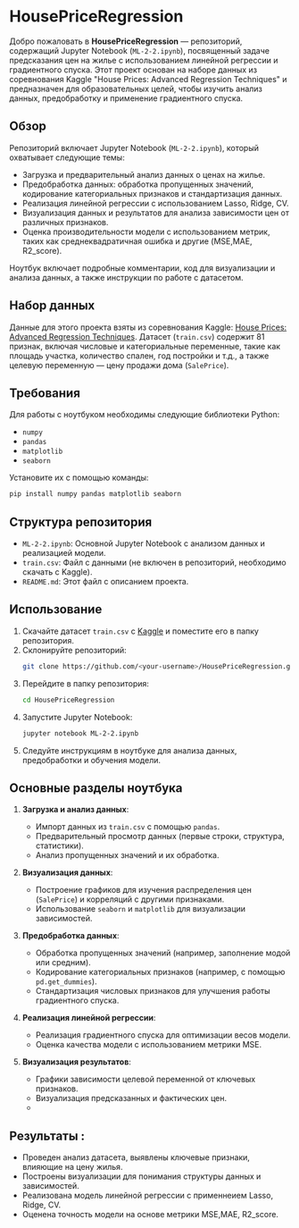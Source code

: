 # HousePriceRegression

Добро пожаловать в **HousePriceRegression** — репозиторий, содержащий Jupyter Notebook (`ML-2-2.ipynb`), посвященный задаче предсказания цен на жилье с использованием линейной регрессии и градиентного спуска. Этот проект основан на наборе данных из соревнования Kaggle "House Prices: Advanced Regression Techniques" и предназначен для образовательных целей, чтобы изучить анализ данных, предобработку и применение градиентного спуска.

## Обзор

Репозиторий включает Jupyter Notebook (`ML-2-2.ipynb`), который охватывает следующие темы:
- Загрузка и предварительный анализ данных о ценах на жилье.
- Предобработка данных: обработка пропущенных значений, кодирование категориальных признаков и стандартизация данных.
- Реализация линейной регрессии с использованием Lasso, Ridge, CV.
- Визуализация данных и результатов для анализа зависимости цен от различных признаков.
- Оценка производительности модели с использованием метрик, таких как среднеквадратичная ошибка и другие (MSE,MAE, R2_score).

Ноутбук включает подробные комментарии, код для визуализации и анализа данных, а также инструкции по работе с датасетом.

## Набор данных

Данные для этого проекта взяты из соревнования Kaggle: [House Prices: Advanced Regression Techniques](https://www.kaggle.com/c/house-prices-advanced-regression-techniques). Датасет (`train.csv`) содержит 81 признак, включая числовые и категориальные переменные, такие как площадь участка, количество спален, год постройки и т.д., а также целевую переменную — цену продажи дома (`SalePrice`).

## Требования

Для работы с ноутбуком необходимы следующие библиотеки Python:
- `numpy`
- `pandas`
- `matplotlib`
- `seaborn`

Установите их с помощью команды:
```bash
pip install numpy pandas matplotlib seaborn
```

## Структура репозитория

- `ML-2-2.ipynb`: Основной Jupyter Notebook с анализом данных и реализацией модели.
- `train.csv`: Файл с данными (не включен в репозиторий, необходимо скачать с Kaggle).
- `README.md`: Этот файл с описанием проекта.

## Использование

1. Скачайте датасет `train.csv` с [Kaggle](https://www.kaggle.com/c/house-prices-advanced-regression-techniques) и поместите его в папку репозитория.
2. Склонируйте репозиторий:
   ```bash
   git clone https://github.com/<your-username>/HousePriceRegression.git
   ```
3. Перейдите в папку репозитория:
   ```bash
   cd HousePriceRegression
   ```
4. Запустите Jupyter Notebook:
   ```bash
   jupyter notebook ML-2-2.ipynb
   ```
5. Следуйте инструкциям в ноутбуке для анализа данных, предобработки и обучения модели.

## Основные разделы ноутбука

1. **Загрузка и анализ данных**:
   - Импорт данных из `train.csv` с помощью `pandas`.
   - Предварительный просмотр данных (первые строки, структура, статистики).
   - Анализ пропущенных значений и их обработка.

2. **Визуализация данных**:
   - Построение графиков для изучения распределения цен (`SalePrice`) и корреляций с другими признаками.
   - Использование `seaborn` и `matplotlib` для визуализации зависимостей.

3. **Предобработка данных**:
   - Обработка пропущенных значений (например, заполнение модой или средним).
   - Кодирование категориальных признаков (например, с помощью `pd.get_dummies`).
   - Стандартизация числовых признаков для улучшения работы градиентного спуска.

4. **Реализация линейной регрессии**:
   - Реализация градиентного спуска для оптимизации весов модели.
   - Оценка качества модели с использованием метрики MSE.

5. **Визуализация результатов**:
   - Графики зависимости целевой переменной от ключевых признаков.
   - Визуализация предсказанных и фактических цен.
   - 
## Результаты : 
- Проведен анализ датасета, выявлены ключевые признаки, влияющие на цену жилья.
- Построены визуализации для понимания структуры данных и зависимостей.
- Реализована модель линейной регрессии с применнеием Lasso, Ridge, CV.
- Оценена точность модели на основе метрики MSE,MAE, R2_score.

